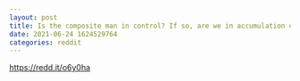 ```yaml
--- 
layout: post 
title: Is the composite man in control? If so, are we in accumulation or distribution? 
date: 2021-06-24 1624529764 
categories: reddit 
--- 
```

https://redd.it/o6y0ha